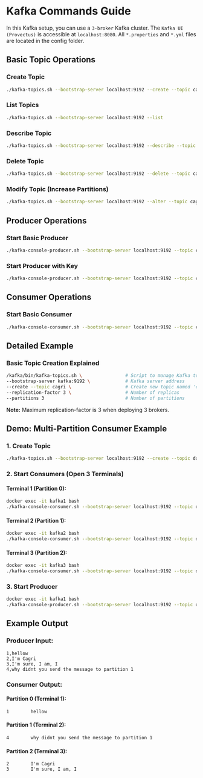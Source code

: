 # Kafka Commands Guide
In this Kafka setup, you can use a `3-broker` Kafka cluster. The `Kafka UI (Provectus)` is accessible at `localhost:8080`. All `*.properties` and `*.yml` files are located in the config folder.

## Basic Topic Operations

### Create Topic
```bash
./kafka-topics.sh --bootstrap-server localhost:9192 --create --topic cagri --replication-factor 3 --partitions 3
```

### List Topics
```bash
./kafka-topics.sh --bootstrap-server localhost:9192 --list
```

### Describe Topic
```bash
./kafka-topics.sh --bootstrap-server localhost:9192 --describe --topic cagri
```

### Delete Topic
```bash
./kafka-topics.sh --bootstrap-server localhost:9192 --delete --topic cagri
```

### Modify Topic (Increase Partitions)
```bash
./kafka-topics.sh --bootstrap-server localhost:9192 --alter --topic cagri --partitions 5
```

## Producer Operations

### Start Basic Producer
```bash
./kafka-console-producer.sh --bootstrap-server localhost:9192 --topic cagri
```

### Start Producer with Key
```bash
./kafka-console-producer.sh --bootstrap-server localhost:9192 --topic cagri --property "parse.key=true" --property "key.separator=,"
```

## Consumer Operations

### Start Basic Consumer
```bash
./kafka-console-consumer.sh --bootstrap-server localhost:9192 --topic cagri --from-beginning
```

## Detailed Example

### Basic Topic Creation Explained
```bash
/kafka/bin/kafka-topics.sh \                # Script to manage Kafka topics
--bootstrap-server kafka:9192 \             # Kafka server address
--create --topic cagri \                    # Create new topic named 'cagri'
--replication-factor 3 \                    # Number of replicas
--partitions 3                              # Number of partitions
```

**Note:** Maximum replication-factor is 3 when deploying 3 brokers.

## Demo: Multi-Partition Consumer Example

### 1. Create Topic
```bash
./kafka-topics.sh --bootstrap-server localhost:9192 --create --topic dahbest --replication-factor 3 --partitions 3
```

### 2. Start Consumers (Open 3 Terminals)

#### Terminal 1 (Partition 0):
```bash
docker exec -it kafka1 bash
./kafka-console-consumer.sh --bootstrap-server localhost:9192 --topic dahbest --from-beginning --partition 0 --property print.key=true
```

#### Terminal 2 (Partition 1):
```bash
docker exec -it kafka2 bash
./kafka-console-consumer.sh --bootstrap-server localhost:9192 --topic dahbest --from-beginning --partition 1 --property print.key=true
```

#### Terminal 3 (Partition 2):
```bash
docker exec -it kafka3 bash
./kafka-console-consumer.sh --bootstrap-server localhost:9192 --topic dahbest --from-beginning --partition 2 --property print.key=true
```

### 3. Start Producer
```bash
docker exec -it kafka1 bash
./kafka-console-producer.sh --bootstrap-server localhost:9192 --topic dahbest --property "parse.key=true" --property "key.separator=,"
```

## Example Output

### Producer Input:
```
1,hellow
2,I'm Cagri
3,I'm sure, I am, I
4,why didnt you send the message to partition 1
```

### Consumer Output:

#### Partition 0 (Terminal 1):
```
1        hellow
```

#### Partition 1 (Terminal 2):
```
4        why didnt you send the message to partition 1
```

#### Partition 2 (Terminal 3):
```
2        I'm Cagri
3        I'm sure, I am, I
```